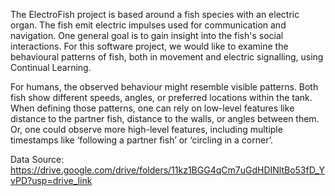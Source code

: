 The ElectroFish project is based around a fish species with an electric organ. The fish emit electric impulses used for communication and navigation. One general goal is to gain insight into the fish's social interactions. For this software project, we would like to examine the behavioural patterns of fish, both in movement and electric signalling, using Continual Learning.

For humans, the observed behaviour might resemble visible patterns. Both fish show different speeds, angles, or preferred locations within the tank. When defining those patterns, one can rely on low-level features like distance to the partner fish, distance to the walls, or angles between them. Or, one could observe more high-level features, including multiple timestamps like ‘following a partner fish’ or ‘circling in a corner’.

Data Source: https://drive.google.com/drive/folders/11kz1BGG4qCm7uGdHDINltBo53fD_YvPD?usp=drive_link
